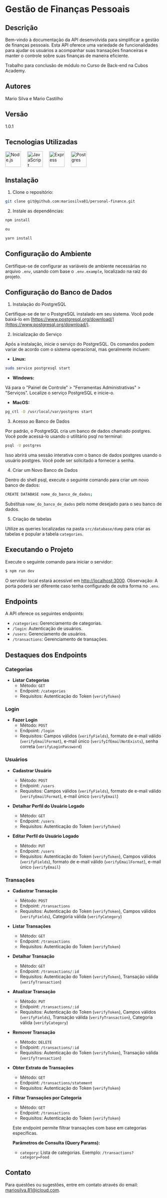 
# Gestão de Finanças Pessoais

## Descrição

Bem-vindo à documentação da API desenvolvida para simplificar a gestão de finanças pessoais. Esta API oferece uma variedade de funcionalidades para ajudar os usuários a acompanhar suas transações financeiras e manter o controle sobre suas finanças de maneira eficiente.

Trabalho para conclusão de módulo no Curso de Back-end na Cubos Academy.

## Autores

Mario Silva e Mario Castilho

## Versão

1.0.1

## Tecnologias Utilizadas

<div style="display: flex;">
  <img src="https://nodejs.org/static/images/logos/nodejs-new-pantone-black.svg" height="50" alt="Node.js" style="margin-right: 20px;">
  <img src="https://static-00.iconduck.com/assets.00/js-icon-2048x2048-kbwt89q3.png" height="50" alt="JavaScript" style="margin-right: 20px;">
  <img src="https://encrypted-tbn0.gstatic.com/images?q=tbn:ANd9GcTPWXoi7cy3HEsFJ8kqj7FQisLz0IBP9r7hW-4RysSgRZKI0BLQm46I0nn-PwKi2112FaU&usqp=CAU" height="50" alt="Express" style="margin-right: 20px;">
  <img src="https://cdn-icons-png.flaticon.com/512/5968/5968342.png" height="50" alt="Postgres" style="margin-right: 20px;">
</div>

## Instalação

1. Clone o repositório: 

```bash
git clone git@github.com:mariosilva81/personal-finance.git
```

2. Instale as dependências: 

```bash
npm install 

ou 

yarn install
```

## Configuração do Ambiente

Certifique-se de configurar as variáveis de ambiente necessárias no arquivo `.env`, usando com base o `.env.example`, localizado na raiz do projeto.

## Configuração do Banco de Dados

1. Instalação do PostgreSQL

Certifique-se de ter o PostgreSQL instalado em seu sistema. Você pode baixá-lo em [https://www.postgresql.org/download/](https://www.postgresql.org/download/).

2. Inicialização do Serviço

Após a instalação, inicie o serviço do PostgreSQL. Os comandos podem variar de acordo com o sistema operacional, mas geralmente incluem:

- **Linux:**

```bash
sudo service postgresql start
```

- **Windows:**

Vá para o "Painel de Controle" > "Ferramentas Administrativas" > "Serviços".
Localize o serviço PostgreSQL e inicie-o.

- **MacOS:**

```bash
pg_ctl -D /usr/local/var/postgres start
```

3. Acesso ao Banco de Dados

Por padrão, o PostgreSQL cria um banco de dados chamado postgres. Você pode acessá-lo usando o utilitário psql no terminal:

```bash
psql -U postgres
```

Isso abrirá uma sessão interativa com o banco de dados postgres usando o usuário postgres. Você pode ser solicitado a fornecer a senha.

4. Criar um Novo Banco de Dados

Dentro do shell psql, execute o seguinte comando para criar um novo banco de dados:

```bash
CREATE DATABASE nome_do_banco_de_dados;
```

Substitua `nome_do_banco_de_dados` pelo nome desejado para o seu banco de dados.

5. Criação de tabelas

Utilize as queries localizadas na pasta `src/database/dump` para criar as tabelas e popular a tabela `categories`.

## Executando o Projeto

Execute o seguinte comando para iniciar o servidor:

```bash
$ npm run dev
```

O servidor local estará acessível em [http://localhost:3000](http://localhost:3000). 
Observação: A porta poderá ser diferente caso tenha configurado de outra forma no `.env`.

## Endpoints

A API oferece os seguintes endpoints:

- `/categories`: Gerenciamento de categorias.
- `/login`: Autenticação de usuários.
- `/users`: Gerenciamento de usuários.
- `/transactions`: Gerenciamento de transações.

## Destaques dos Endpoints

### Categorias

- **Listar Categorias**
  - Método: `GET`
  - Endpoint: `/categories`
  - Requisitos: Autenticação do Token (`verifyToken`)

### Login

- **Fazer Login**
  - Método: `POST`
  - Endpoint: `/login`
  - Requisitos: Campos válidos (`verifyFields`), formato de e-mail válido (`verifyEmailFormat`), e-mail único (`verifyIfEmailNotExists`), senha correta (`verifyLoginPassword`)

### Usuários

- **Cadastrar Usuário**
  - Método: `POST`
  - Endpoint: `/users`
  - Requisitos: Campos válidos (`verifyFields`), formato de e-mail válido (`verifyEmailFormat`), e-mail único (`verifyEmail`)

- **Detalhar Perfil do Usuário Logado**
  - Método: `GET`
  - Endpoint: `/users`
  - Requisitos: Autenticação do Token (`verifyToken`)

- **Editar Perfil do Usuário Logado**
  - Método: `PUT`
  - Endpoint: `/users`
  - Requisitos: Autenticação do Token (`verifyToken`), Campos válidos (`verifyFields`), formato de e-mail válido (`verifyEmailFormat`), e-mail único (`verifyEmail`)

### Transações

- **Cadastrar Transação**
  - Método: `POST`
  - Endpoint: `/transactions`
  - Requisitos: Autenticação do Token (`verifyToken`), Campos válidos (`verifyFields`), Categoria válida (`verifyCategory`)

- **Listar Transações**
  - Método: `GET`
  - Endpoint: `/transactions`
  - Requisitos: Autenticação do Token (`verifyToken`)

- **Detalhar Transação**
  - Método: `GET`
  - Endpoint: `/transactions/:id`
  - Requisitos: Autenticação do Token (`verifyToken`), Transação válida (`verifyTransaction`)

- **Atualizar Transação**
  - Método: `PUT`
  - Endpoint: `/transactions/:id`
  - Requisitos: Autenticação do Token (`verifyToken`), Campos válidos (`verifyFields`), Transação válida (`verifyTransaction`), Categoria válida (`verifyCategory`)

- **Remover Transação**
  - Método: `DELETE`
  - Endpoint: `/transactions/:id`
  - Requisitos: Autenticação do Token (`verifyToken`), Transação válida (`verifyTransaction`)

- **Obter Extrato de Transações**
  - Método: `GET`
  - Endpoint: `/transactions/statement`
  - Requisitos: Autenticação do Token (`verifyToken`)

- **Filtrar Transações por Categoria**
  - Método: `GET`
  - Endpoint: `/transactions`
  - Requisitos: Autenticação do Token (`verifyToken`)

  Este endpoint permite filtrar transações com base em categorias específicas.

  **Parâmetros de Consulta (Query Params):**
  
  - `category`: Lista de categorias. Exemplo: `/transactions?category=Food`

## Contato

Para questões ou sugestões, entre em contato através do email: mariosilva.81@icloud.com.

